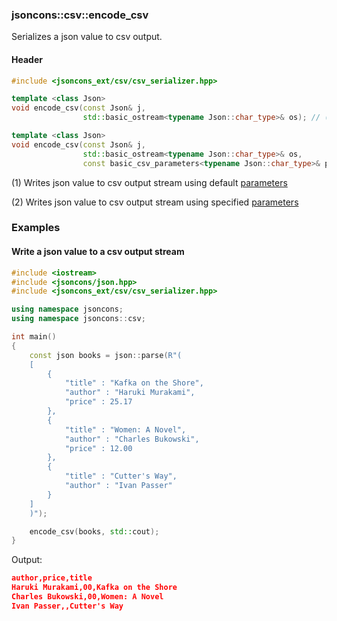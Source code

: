 ### jsoncons::csv::encode_csv

Serializes a json value to csv output.

#### Header
```c++
#include <jsoncons_ext/csv/csv_serializer.hpp>

template <class Json>
void encode_csv(const Json& j, 
                std::basic_ostream<typename Json::char_type>& os); // (1)

template <class Json>
void encode_csv(const Json& j, 
                std::basic_ostream<typename Json::char_type>& os, 
                const basic_csv_parameters<typename Json::char_type>& params); // (2)
```

(1) Writes json value to csv output stream using default [parameters](csv_parameters.md)

(2) Writes json value to csv output stream using specified [parameters](csv_parameters.md)

### Examples

#### Write a json value to a csv output stream

```c++
#include <iostream>
#include <jsoncons/json.hpp>
#include <jsoncons_ext/csv/csv_serializer.hpp>

using namespace jsoncons;
using namespace jsoncons::csv;

int main()
{
    const json books = json::parse(R"(
    [
        {
            "title" : "Kafka on the Shore",
            "author" : "Haruki Murakami",
            "price" : 25.17
        },
        {
            "title" : "Women: A Novel",
            "author" : "Charles Bukowski",
            "price" : 12.00
        },
        {
            "title" : "Cutter's Way",
            "author" : "Ivan Passer"
        }
    ]
    )");

    encode_csv(books, std::cout);
}
```
Output:
```json
author,price,title
Haruki Murakami,00,Kafka on the Shore
Charles Bukowski,00,Women: A Novel
Ivan Passer,,Cutter's Way
```


